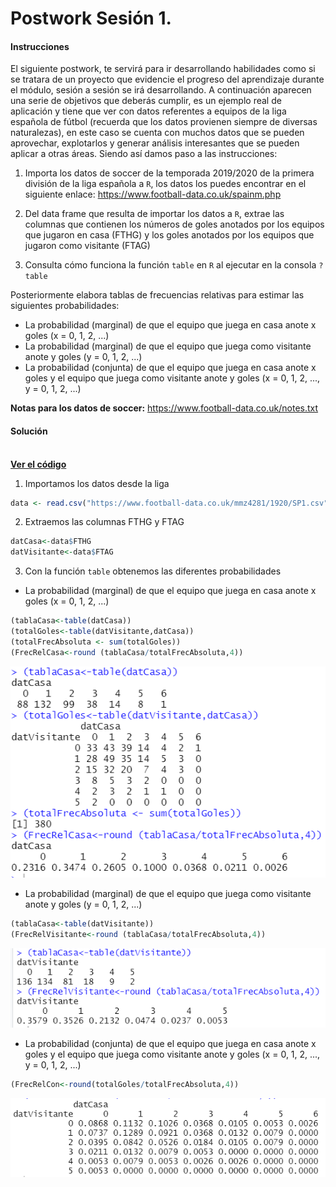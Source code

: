 # Postwork Sesión 1.

#### Instrucciones

El siguiente postwork, te servirá para ir desarrollando habilidades como si se tratara de un proyecto que evidencie el progreso del aprendizaje durante el módulo, sesión a sesión se irá desarrollando. A continuación aparecen una serie de objetivos que deberás cumplir, es un ejemplo real de aplicación y tiene que ver con datos referentes a equipos de la liga española de fútbol (recuerda que los datos provienen siempre de diversas naturalezas), en este caso se cuenta con muchos datos que se pueden aprovechar, explotarlos y generar análisis interesantes que se pueden aplicar a otras áreas. Siendo así damos paso a las instrucciones: 

1. Importa los datos de soccer de la temporada 2019/2020 de la primera división de la liga española a `R`, los datos los puedes encontrar en el siguiente enlace: https://www.football-data.co.uk/spainm.php

2. Del data frame que resulta de importar los datos a `R`, extrae las columnas que contienen los números de goles anotados por los equipos que jugaron en casa (FTHG) y los goles anotados por los equipos que jugaron como visitante (FTAG)

3. Consulta cómo funciona la función `table` en `R` al ejecutar en la consola `?table`
 
Posteriormente elabora tablas de frecuencias relativas para estimar las siguientes probabilidades:

- La probabilidad (marginal) de que el equipo que juega en casa anote x goles (x = 0, 1, 2, ...)
- La probabilidad (marginal) de que el equipo que juega como visitante anote y goles (y = 0, 1, 2, ...)
- La probabilidad (conjunta) de que el equipo que juega en casa anote x goles y el equipo que juega como visitante anote y goles (x = 0, 1, 2, ..., y = 0, 1, 2, ...)

__Notas para los datos de soccer:__ https://www.football-data.co.uk/notes.txt

#### Solución
<br />
    <a href="Postwork01.R"><strong>Ver el código</strong></a>
    <br/>

1. Importamos los datos desde la liga
```r
data <- read.csv("https://www.football-data.co.uk/mmz4281/1920/SP1.csv")

```
2. Extraemos las columnas FTHG y FTAG
```r
datCasa<-data$FTHG
datVisitante<-data$FTAG
```
3. Con la función `table` obtenemos las diferentes probabilidades

- La probabilidad (marginal) de que el equipo que juega en casa anote x goles (x = 0, 1, 2, ...) 
```r
(tablaCasa<-table(datCasa))
(totalGoles<-table(datVisitante,datCasa))
(totalFrecAbsoluta <- sum(totalGoles))
(FrecRelCasa<-round (tablaCasa/totalFrecAbsoluta,4))
```
<img src="https://github.com/arrazolahn/Eq16-Programacion-R-Santander-Bedu/blob/main/Postwork01/imagenes/img1.PNG" alt="Tabla Frecuencia de locales">

- La probabilidad (marginal) de que el equipo que juega como visitante anote y goles (y = 0, 1, 2, ...)
```r
(tablaCasa<-table(datVisitante))
(FrecRelVisitante<-round (tablaCasa/totalFrecAbsoluta,4))
```
<img src="https://github.com/arrazolahn/Eq16-Programacion-R-Santander-Bedu/blob/main/Postwork01/imagenes/img2.PNG" alt="Tabla Frecuencia de locales">

- La probabilidad (conjunta) de que el equipo que juega en casa anote x goles y el equipo que juega como visitante anote y goles (x = 0, 1, 2, ..., y = 0, 1, 2, ...)

```r
(FrecRelCon<-round(totalGoles/totalFrecAbsoluta,4))
```
<img src="https://github.com/arrazolahn/Eq16-Programacion-R-Santander-Bedu/blob/main/Postwork01/imagenes/img3.PNG" alt="Tabla Frecuencia de locales">

